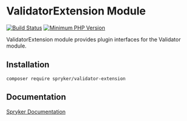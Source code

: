 # ValidatorExtension Module
[![Build Status](https://travis-ci.org/spryker/validator-extension.svg)](https://travis-ci.org/spryker/validator-extension)
[![Minimum PHP Version](https://img.shields.io/badge/php-%3E%3D%207.2-8892BF.svg)](https://php.net/)

ValidatorExtension module provides plugin interfaces for the Validator module.

## Installation

```
composer require spryker/validator-extension
```

## Documentation

[Spryker Documentation](https://documentation.spryker.com/module_guide/overview.htm)
